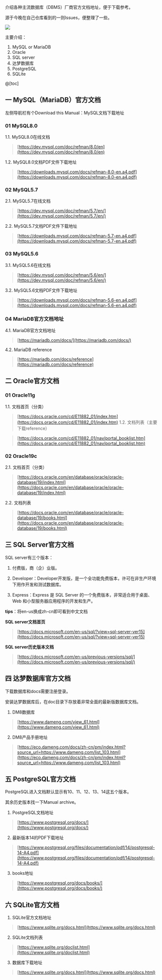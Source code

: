 介绍各种主流数据库（DBMS）厂商官方文档地址，便于下载参考。

源于今晚在自己仓库看到的一则Issues，便整理了一些。

![](https://gitee.com/dywangk/img/raw/master/images/DBMS_logo_proc.jpg)

主要介绍：
1. MySQL or MariaDB
2. Oracle
3. SQL server
4. 达梦数据库
5. PostgreSQL
6. SQLite

@[toc]

## 一	MySQL（MariaDB）官方文档

左侧导航栏有个Download this Manual：MySQL文档下载地址

### 01	MySQL8.0

1.1. MySQL8.0在线文档

> [https://dev.mysql.com/doc/refman/8.0/en](https://dev.mysql.com/doc/refman/8.0/en)

1.2. MySQL8.0文档PDF文件下载地址

> [https://downloads.mysql.com/docs/refman-8.0-en.a4.pdf](https://downloads.mysql.com/docs/refman-8.0-en.a4.pdf)



### 02	MySQL5.7

 2.1. MySQL5.7在线文档

> [https://dev.mysql.com/doc/refman/5.7/en/](https://dev.mysql.com/doc/refman/5.7/en/)

2.2. MySQL5.7文档PDF文件下载地址

> [https://downloads.mysql.com/docs/refman-5.7-en.a4.pdf](https://downloads.mysql.com/docs/refman-5.7-en.a4.pdf)

### 03	MySQL5.6

3.1. MySQL5.6在线文档

> [https://dev.mysql.com/doc/refman/5.6/en/](https://dev.mysql.com/doc/refman/5.6/en/)

3.2. MySQL5.6文档PDF文件下载地址

> [https://downloads.mysql.com/docs/refman-5.6-en.a4.pdf](https://downloads.mysql.com/docs/refman-5.6-en.a4.pdf)



### 04	MariaDB官方文档地址

4.1. MariaDB官方文档地址

> [https://mariadb.com/docs/](https://mariadb.com/docs/)

4.2. MariaDB reference

> [https://mariadb.com/docs/reference](https://mariadb.com/docs/reference)

## 二	Oracle官方文档

### 01	Oracle11g

1.1. 文档首页（分类）

> [https://docs.oracle.com/cd/E11882_01/index.htm](https://docs.oracle.com/cd/E11882_01/index.htm)
> 1.2. 文档列表（主要下载reference）

> [https://docs.oracle.com/cd/E11882_01/nav/portal_booklist.htm](https://docs.oracle.com/cd/E11882_01/nav/portal_booklist.htm)



### 02	Oracle19c
2.1. 文档首页（分类）

> [https://docs.oracle.com/en/database/oracle/oracle-database/19/index.html](https://docs.oracle.com/en/database/oracle/oracle-database/19/index.html)

2.2. 文档列表

> [https://docs.oracle.com/en/database/oracle/oracle-database/19/books.html](https://docs.oracle.com/en/database/oracle/oracle-database/19/books.html)



## 三	SQL Server官方文档

SQL server有三个版本：

1. 付费版，商（企）业版。

2. Developer：Developer开发版，是一个全功能免费版本，许可在非生产环境下用作开发和测试数据库。

3. Express：Express 是 SQL Server 的一个免费版本，非常适合用于桌面、Web 和小型服务器应用程序的开发和生产。

   

**tips**：将en-us换成zh-cn即可看到中文文档

**SQL server文档首页**

> [https://docs.microsoft.com/en-us/sql/?view=sql-server-ver15](https://docs.microsoft.com/en-us/sql/?view=sql-server-ver15)

**SQL server历史版本文档**

> [https://docs.microsoft.com/en-us/previous-versions/sql/](https://docs.microsoft.com/en-us/previous-versions/sql/)



## 四	达梦数据库官方文档

下载数据库和docs需要注册登录。

安装达梦数据库后，在doc目录下存放着非常全面的最新版数据库文档。

1. DM8数据库

>  [https://www.dameng.com/view_61.html](https://www.dameng.com/view_61.html)



2. DM8产品手册地址

> [https://eco.dameng.com/docs/zh-cn/pm/index.html?source_url=https://www.dameng.com/list_103.html](https://eco.dameng.com/docs/zh-cn/pm/index.html?source_url=https://www.dameng.com/list_103.html)

## 五	PostgreSQL官方文档

PostgreSQL进入文档默认显示有10、11、12、13、14这五个版本。

其余历史版本找一下Manual archive。



1. PostgreSQL文档地址

> [https://www.postgresql.org/docs/](https://www.postgresql.org/docs/)



2. 最新版本14的PDF下载地址

> [https://www.postgresql.org/files/documentation/pdf/14/postgresql-14-A4.pdf](https://www.postgresql.org/files/documentation/pdf/14/postgresql-14-A4.pdf)



3. books地址

> [https://www.postgresql.org/docs/books/](https://www.postgresql.org/docs/books/)



## 六	SQLite官方文档

1. SQLite官方文档地址

> [https://www.sqlite.org/docs.html](https://www.sqlite.org/docs.html)

2. SQLite文档列表

> [https://www.sqlite.org/doclist.html](https://www.sqlite.org/doclist.html)

3. 数据库下载地址

> [https://www.sqlite.org/docs.html](https://www.sqlite.org/docs.html)
